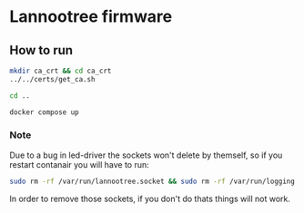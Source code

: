 # Lannootree firmware

## How to run 

```bash
mkdir ca_crt && cd ca_crt
../../certs/get_ca.sh

cd ..

docker compose up
```

### Note 

Due to a bug in led-driver the sockets won't delete by themself, so if you restart contanair you will have to run:

```bash
sudo rm -rf /var/run/lannootree.socket && sudo rm -rf /var/run/logging.socket
```

In order to remove those sockets, if you don't do thats things will not work.
